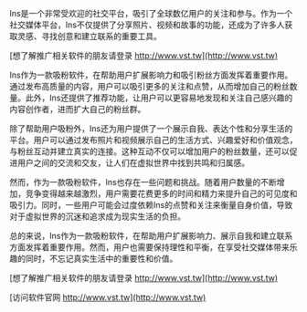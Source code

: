 Ins是一个非常受欢迎的社交平台，吸引了全球数亿用户的关注和参与。作为一个社交媒体平台，Ins不仅提供了分享照片、视频和故事的功能，还成为了许多人获取灵感、寻找创意和建立联系的重要工具。

[想了解推广相关软件的朋友请登录 http://www.vst.tw](http://www.vst.tw)

Ins作为一款吸粉软件，在帮助用户扩展影响力和吸引粉丝方面发挥着重要作用。通过发布高质量的内容，用户可以吸引更多的关注和点赞，从而增加自己的粉丝数量。此外，Ins还提供了推荐功能，让用户可以更容易地发现和关注自己感兴趣的内容创作者，进而扩大自己的粉丝群。

除了帮助用户吸粉外，Ins还为用户提供了一个展示自我、表达个性和分享生活的平台。用户可以通过发布照片和视频展示自己的生活方式、兴趣爱好和价值观念，与粉丝互动并建立真实的连接。这种互动不仅可以增加用户的粉丝数量，还可以促进用户之间的交流和交友，让人们在虚拟世界中找到共鸣和归属感。

然而，作为一款吸粉软件，Ins也存在一些问题和挑战。随着用户数量的不断增加，竞争变得越来越激烈，用户需要花费更多的时间和精力来提升自己的可见度和吸引力。同时，一些用户可能会过度依赖Ins的点赞和关注来衡量自身价值，导致对于虚拟世界的沉迷和追求成为现实生活的负担。

总的来说，Ins作为一款吸粉软件，在帮助用户扩展影响力、展示自我和建立联系方面发挥着重要作用。然而，用户也需要保持理性和平衡，在享受社交媒体带来乐趣的同时，不忘记真实生活中的重要性和价值。

[想了解推广相关软件的朋友请登录 http://www.vst.tw](http://www.vst.tw)


[访问软件官网 http://www.vst.tw](http://www.vst.tw)

